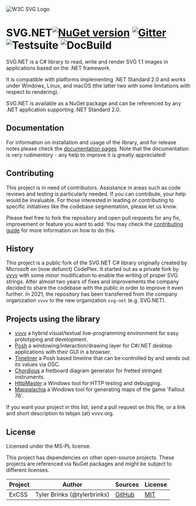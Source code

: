 ![W3C SVG Logo](https://www.w3.org/Icons/SVG/svg-logo-v.png)
# SVG.NET[![NuGet version](https://badge.fury.io/nu/svg.svg)](https://badge.fury.io/nu/svg) [![Gitter](https://badges.gitter.im/vvvv/SVG.svg)](https://gitter.im/vvvv/SVG?utm_source=badge&utm_medium=badge&utm_campaign=pr-badge) ![Testsuite](https://github.com/svg-net/SVG/workflows/Testsuite/badge.svg?branch=master) ![DocBuild](https://github.com/svg-net/SVG/workflows/DocBuild/badge.svg?branch=master)

SVG.NET is a C# library to read, write and render SVG 1.1 images in applications based on the .NET framework.

It is compatible with platforms implementing .NET Standard 2.0 and works under Windows, Linux, and macOS
(the latter two with some limitations with respect to rendering).

SVG.NET is available as a NuGet package and can be referenced by any .NET application supporting .NET Standard 2.0.

## Documentation
For information on installation and usage of the library, and for release notes please check the [documentation pages](https://svg-net.github.io/SVG/).
Note that the documentation is very rudimentory - any help to improve it is greatly appreciated!

## Contributing
This project is in need of contributors.
Assistance in areas such as code reviews and testing is particularly needed. 
If you can contribute, your help would be invaluable.
For those interested in leading or contributing to specific initiatives like the codebase segmentation, please let us know.

Please feel free to fork the repository and open pull requests for any fix, improvement or feature you want to add.
You may check the [contributing guide](https://github.com/svg-net/SVG/blob/master/CONTRIBUTING.md) for more information on how to do this. 

## History
This project is a public fork of the SVG.NET C# library originally created by Microsoft on (now defunct) CodePlex. 
It started out as a private fork by [vvvv](https://vvvv.org) with some minor modification to enable the writing of proper SVG strings.
After almost two years of fixes and improvements the company decided to share the codebase with the public in order to improve it even further.
In 2021, the repository has been transferred from the company organization `vvvv` to the new organization `svg-net` (e.g. SVG.NET). 

## Projects using the library

* [vvvv](https://vvvv.org) a hybrid visual/textual live-programming environment for easy prototyping and development.
* [Posh](https://github.com/vvvv/Posh) a windowing/interaction/drawing layer for C#/.NET desktop applications with their GUI in a browser. 
* [Timeliner](https://github.com/vvvv/Timeliner) a Posh based timeline that can be controlled by and sends out its values via OSC.
* [Chordious](https://chordious.com) a fretboard diagram generator for fretted stringed instruments.
* [HttpMaster](https://www.httpmaster.net) a Windows tool for HTTP testing and debugging.
* [Mappalachia](https://github.com/AHeroicLlama/Mappalachia) a Windows tool for generating maps of the game 'Fallout 76'.

If you want your project in this list, send a pull request on this file, or a link and short description to tebjan (at) vvvv.org.

## License
Licensed under the MS-PL license.

This project has dependencies on other open-source projects. These projects are referenced via NuGet packages and might be subject to different licenses.

|Project|Author|Sources|License|
|--------|-----|---|---------|
|ExCSS|Tyler Brinks (@tylerbrinks)|[GitHub](https://github.com/TylerBrinks/ExCSS)|[MIT](https://github.com/TylerBrinks/ExCSS/blob/master/license.txt)|
